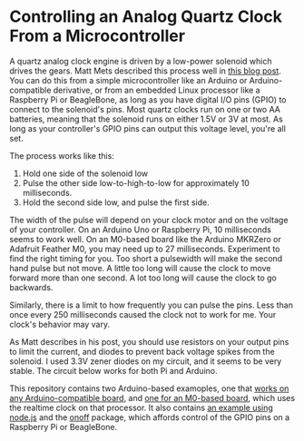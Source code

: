 
# Controlling an Analog Quartz Clock From a Microcontroller

A quartz analog clock engine is driven by a low-power solenoid which drives the gears. Matt Mets described this process well in [this blog post](http://www.cibomahto.com/2008/03/controlling-a-clock-with-an-arduino/). You can do this from a simple microcontroller like an Arduino or Arduino-compatible derivative, or from an embedded Linux processor like a Raspberry Pi or BeagleBone, as long as you have digital I/O pins (GPIO) to connect to the solenoid's pins. Most quartz clocks run on one or two AA batteries, meaning that the solenoid runs on either 1.5V or 3V at most. As long as your controller's GPIO pins can output this voltage level, you're all set.

The process works like this:

1. Hold one side of the solenoid low
2. Pulse the other side low-to-high-to-low for approximately 10 milliseconds.
3. Hold the second side low, and pulse the first side.

The width of the pulse will depend on your clock motor and on the voltage of your controller. On an Arduino Uno or Raspberry Pi, 10 milliseconds seems to work well. On an M0-based board like the Arduino MKRZero or Adafruit Feather M0, you may need up to 27 milliseconds. Experiment to find the right timing for you. Too short a pulsewidth will make the second hand pulse but not move. A little too long will cause the clock to move forward more than one second. A lot too long will cause the clock to go backwards.

Similarly, there is a limit to how frequently you can pulse the pins. Less than once every 250 milliseconds caused the clock not to work for me. Your clock's behavior may vary.

As Matt describes in his post, you should use resistors on your output pins to limit the current, and diodes to prevent back voltage spikes  from the solenoid. I used 3.3V zener diodes on my circuit, and it seems to be very stable. The circuit below works for both Pi and Arduino.

This repository contains two Arduino-based examoples, one that [works on any Arduino-compatible board](AnalogClockControl), and [one for an M0-based board](RTCAnalogClockControl), which uses the realtime clock on that processor. It also contains [an example using node.js](nodejsAnalogClockControl) and the [onoff](https://www.npmjs.com/package/onoff#writevalue-callback) package, which affords control of the GPIO pins on a Raspberry Pi or BeagleBone.
